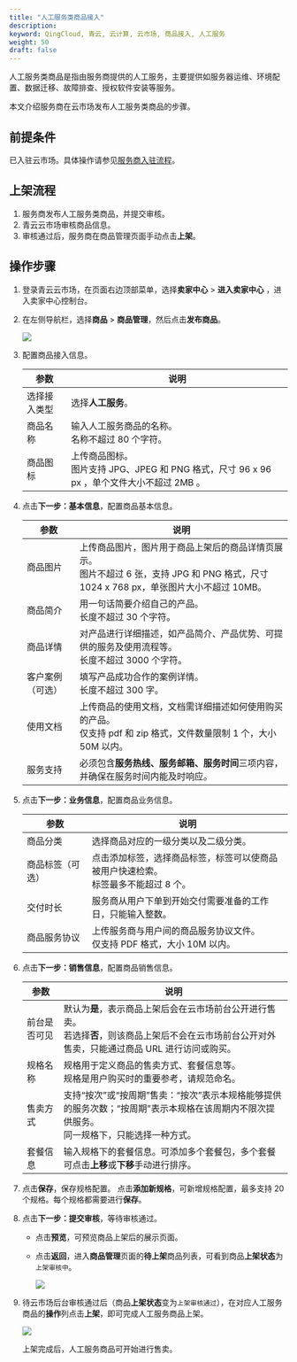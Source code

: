 ```yaml
---
title: "人工服务类商品接入"
description: 
keyword: QingCloud, 青云, 云计算, 云市场, 商品接入, 人工服务
weight: 50
draft: false
---
```


人工服务类商品是指由服务商提供的人工服务，主要提供如服务器运维、环境配置、数据迁移、故障排查、授权软件安装等服务。

本文介绍服务商在云市场发布人工服务类商品的步骤。

## 前提条件

已入驻云市场。具体操作请参见[服务商入驻流程](/appcenter/market/provider_guide/serviceprovider/20_contracts/)。

## 上架流程

1. 服务商发布人工服务类商品，并提交审核。
2. 青云云市场审核商品信息。
3. 审核通过后，服务商在商品管理页面手动点击**上架**。

## 操作步骤

1. 登录青云云市场，在页面右边顶部菜单，选择**卖家中心** > **进入卖家中心** ，进入卖家中心控制台。

2. 在左侧导航栏，选择**商品** > **商品管理**，然后点击**发布商品**。

   ![](../../../_images/publish_goods.png)

3. 配置商品接入信息。

   | 参数         | 说明                                                         |
   | ------------ | ------------------------------------------------------------ |
   | 选择接入类型 | 选择**人工服务**。                                           |
   | 商品名称     | 输入人工服务商品的名称。<br>名称不超过 80 个字符。           |
   | 商品图标     | 上传商品图标。<br>图片支持 JPG、JPEG 和 PNG 格式，尺寸 96 x 96 px ，单个文件大小不超过 2MB 。 |


4. 点击**下一步：基本信息**，配置商品基本信息。

   | 参数             | 说明                                                         |
   | ---------------- | ------------------------------------------------------------ |
   | 商品图片         | 上传商品图片，图片用于商品上架后的商品详情页展示。<br>图片不超过 6 张，支持 JPG 和 PNG 格式，尺寸 1024 x 768 px，单张图片大小不超过 10MB。 |
   | 商品简介         | 用一句话简要介绍自己的产品。<br>长度不超过 30 个字符。       |
   | 商品详情         | 对产品进行详细描述，如产品简介、产品优势、可提供的服务及使用流程等。<br>长度不超过 3000 个字符。 |
   | 客户案例（可选） | 填写产品成功合作的案例详情。<br>长度不超过 300 字。          |
   | 使用文档         | 上传商品的使用文档，文档需详细描述如何使用购买的产品。<br>仅支持 pdf 和 zip 格式，文件数量限制 1 个，大小 50M 以内。 |
   | 服务支持         | 必须包含**服务热线、服务邮箱、服务时间**三项内容，并确保在服务时间内能及时响应。 |


5. 点击**下一步：业务信息**，配置商品业务信息。

   | 参数             | 说明                                                         |
   | ---------------- | ------------------------------------------------------------ |
   | 商品分类         | 选择商品对应的一级分类以及二级分类。                         |
   | 商品标签（可选） | 点击添加标签，选择商品标签，标签可以使商品被用户快速检索。<br>标签最多不能超过 8 个。 |
   | 交付时长         | 服务商从用户下单到开始交付需要准备的工作日，只能输入整数。   |
   | 商品服务协议     | 上传服务商与用户间的商品服务协议文件。<br>仅支持 PDF 格式，大小 10M 以内。 |


6. 点击**下一步：销售信息**，配置商品销售信息。

   | 参数         | 说明                                                         |
   | ------------ | ------------------------------------------------------------ |
   | 前台是否可见 | 默认为**是**，表示商品上架后会在云市场前台公开进行售卖。<br/>若选择**否**，则该商品上架后不会在云市场前台公开对外售卖，只能通过商品 URL 进行访问或购买。 |
   | 规格名称     | 规格用于定义商品的售卖方式、套餐信息等。<br/>规格是用户购买时的重要参考，请规范命名。 |
   | 售卖方式     | 支持“按次”或“按周期”售卖：“按次”表示本规格能够提供的服务次数；“按周期”表示本规格在该周期内不限次提供服务。<br/>同一规格下，只能选择一种方式。 |
   | 套餐信息     | 输入规格下的套餐信息。可添加多个套餐包，多个套餐可点击**上移**或**下移**手动进行排序。 |

7. 点击**保存**，保存规格配置。
   点击**添加新规格**，可新增规格配置，最多支持 20 个规格。每个规格都需要进行**保存**。

8. 点击**下一步：提交审核**，等待审核通过。

   - 点击**预览**，可预览商品上架后的展示页面。

   - 点击**返回**，进入**商品管理**页面的**待上架**商品列表，可看到商品**上架状态**为`上架审核中`。

     ![](../../../_images/service_on_auditing.png)

10. 待云市场后台审核通过后（商品**上架状态**变为`上架审核通过`），在对应人工服务商品的**操作**列点击**上架**，即可完成人工服务商品上架。

    ![](../../../_images/service_shelves.png)

    上架完成后，人工服务商品可开始进行售卖。

